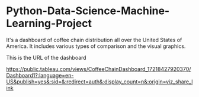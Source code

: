 # Python-Data-Science-Machine-Learning-Project

It's a dashboard of coffee chain distribution all over the United States of America. It includes various types of comparison and the visual graphics.

This is the URL of the dashboard 

https://public.tableau.com/views/CoffeeChainDashboard_17218427920370/Dashboard1?:language=en-US&publish=yes&:sid=&:redirect=auth&:display_count=n&:origin=viz_share_link

